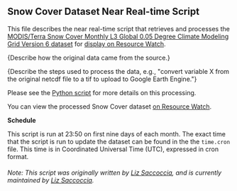 ## Snow Cover Dataset Near Real-time Script
This file describes the near real-time script that retrieves and processes the [MODIS/Terra Snow Cover Monthly L3 Global 0.05 Degree Climate Modeling Grid Version 6 dataset](https://nsidc.org/data/mod10cm) for [display on Resource Watch](https://resourcewatch.org/data/explore/cli021nrt_snow_cover_temp).

{Describe how the original data came from the source.}

{Describe the steps used to process the data, e.g., "convert variable X from the original netcdf file to a tif to upload to Google Earth Engine."}

Please see the [Python script](https://github.com/Taufiq06/nrt-scripts/blob/master/cli_021_snow_cover/contents/src/__init__.py) for more details on this processing.

You can view the processed Snow Cover dataset [on Resource Watch](https://resourcewatch.org/data/explore/cli021nrt_snow_cover_temp).

**Schedule**

This script is run at 23:50 on first nine days of each month. The exact time that the script is run to update the dataset can be found in the the `time.cron` file. This time is in Coordinated Universal Time (UTC), expressed in cron format.

###### Note: This script was originally written by [Liz Saccoccia](https://www.wri.org/profile/liz-saccoccia), and is currently maintained by [Liz Saccoccia](https://www.wri.org/profile/liz-saccoccia).
